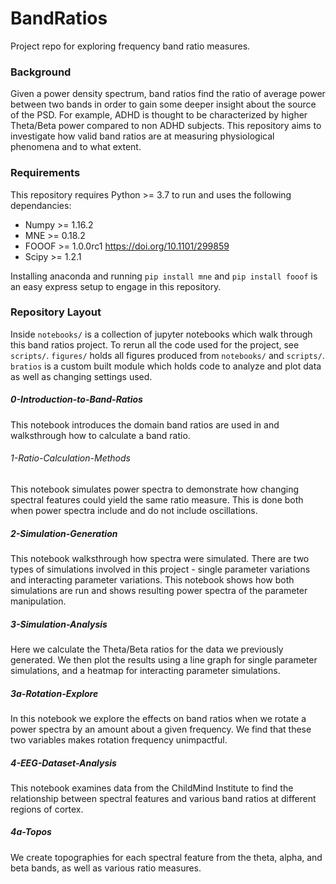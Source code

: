 # BandRatios
Project repo for exploring frequency band ratio measures. 

### Background
Given a power density spectrum, band ratios find the ratio of average power between two bands in order to gain some deeper insight
about the source of the PSD. For example, ADHD is thought to be characterized by higher Theta/Beta power compared to non ADHD subjects. This repository aims to investigate how valid band ratios are at measuring physiological phenomena and to what extent.


### Requirements
This repository requires Python >= 3.7 to run and uses the following dependancies:

 - Numpy >= 1.16.2
 - MNE >= 0.18.2
 - FOOOF >= 1.0.0rc1 https://doi.org/10.1101/299859
 - Scipy >= 1.2.1

Installing anaconda and running `pip install mne` and `pip install fooof` is an easy express setup to engage in this repository.

### Repository Layout

Inside `notebooks/` is a collection of jupyter notebooks which walk through this band ratios project.
To rerun all the code used for the project, see `scripts/`.
`figures/` holds all figures produced from `notebooks/` and `scripts/`.
`bratios` is a custom built module which holds code to analyze and plot data as well as changing settings used.


##### 0-Introduction-to-Band-Ratios
This notebook introduces the domain band ratios are used in and walksthrough how to calculate a band ratio.

###### 1-Ratio-Calculation-Methods
This notebook simulates power spectra to demonstrate how changing spectral features could yield the same ratio measure. This is done both when power spectra include and do not include oscillations.

##### 2-Simulation-Generation
This notebook walksthrough how spectra were simulated. There are two types of simulations involved in this project - single parameter variations and interacting parameter variations. This notebook shows how both simulations are run and shows resulting power spectra of the parameter manipulation.

##### 3-Simulation-Analysis
Here we calculate the Theta/Beta ratios for the data we previously generated. We then plot the results using a line graph for single parameter simulations, and a heatmap for interacting parameter simulations.

##### 3a-Rotation-Explore
In this notebook we explore the effects on band ratios when we rotate a power spectra by an amount about a given frequency. We find that these two variables makes rotation frequency unimpactful.

##### 4-EEG-Dataset-Analysis
This notebook examines data from the ChildMind Institute to find the relationship between spectral features and various band ratios at different regions of cortex.

##### 4a-Topos
We create topographies for each spectral feature from the theta, alpha, and beta bands, as well as various ratio measures.
